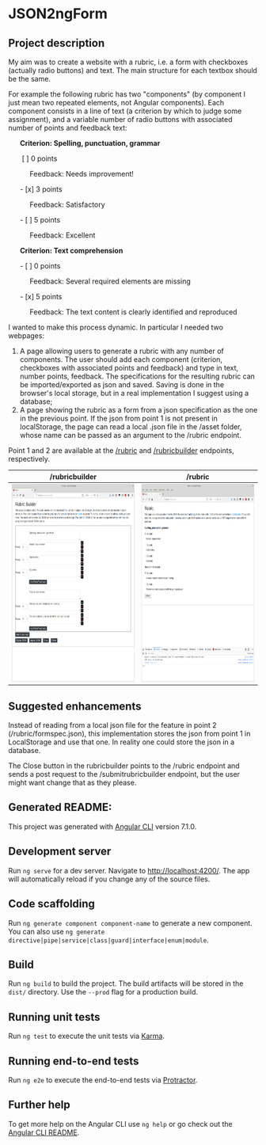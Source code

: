 # JSON2ngForm

## Project description
My aim was to create a website with a rubric, i.e. a form with checkboxes (actually radio buttons) and text. The main structure for each textbox should be the same. 

For example the following rubric has two "components" (by component I just mean two repeated elements, not Angular components). Each component consists in a line of text (a criterion by which to judge some assignment), and a variable number of radio buttons with associated number of points and feedback text: 

&nbsp;&nbsp;&nbsp;&nbsp;&nbsp;&nbsp;**Criterion: Spelling, punctuation, grammar**

&nbsp;&nbsp;&nbsp;&nbsp;&nbsp;&nbsp; [ ] 0 points  

&nbsp;&nbsp;&nbsp;&nbsp;&nbsp;&nbsp;&nbsp;&nbsp;&nbsp;&nbsp; Feedback: Needs improvement!

&nbsp;&nbsp;&nbsp;&nbsp;&nbsp;&nbsp;- [x] 3 points  

&nbsp;&nbsp;&nbsp;&nbsp;&nbsp;&nbsp;&nbsp;&nbsp;&nbsp;&nbsp;&nbsp;Feedback: Satisfactory

&nbsp;&nbsp;&nbsp;&nbsp;&nbsp;&nbsp;- [ ] 5 points  

&nbsp;&nbsp;&nbsp;&nbsp;&nbsp;&nbsp;&nbsp;&nbsp;&nbsp;&nbsp;&nbsp;Feedback: Excellent

&nbsp;&nbsp;&nbsp;&nbsp;&nbsp;&nbsp;**Criterion: Text comprehension**

&nbsp;&nbsp;&nbsp;&nbsp;&nbsp;&nbsp;- [ ] 0 points  

&nbsp;&nbsp;&nbsp;&nbsp;&nbsp;&nbsp;&nbsp;&nbsp;&nbsp;&nbsp; Feedback: Several required elements are missing

&nbsp;&nbsp;&nbsp;&nbsp;&nbsp;&nbsp;- [x] 5 points   

&nbsp;&nbsp;&nbsp;&nbsp;&nbsp;&nbsp;&nbsp;&nbsp;&nbsp;&nbsp; Feedback: The text content is clearly identified and reproduced

I wanted to make this process dynamic. In particular I needed two webpages: 
1. A page allowing users to generate a rubric with any number of components. The user should add each component (criterion, checkboxes with associated points and feedback) and type in text, number points, feedback. The specifications for the resulting rubric can be imported/exported as json and saved. Saving is done in the browser's local storage, but in a real implementation I suggest using a database;
2. A page showing the rubric as a form from a json specification as the one in the previous point. If the json from point 1 is not present in localStorage, the page can read a local .json file in the /asset folder, whose name can be passed as an argument to the /rubric endpoint.

Point 1 and 2 are available at the [/rubric](http://localhost:4200/rubric) and [/rubricbuilder](http://localhost:4200/rubricbuilder) endpoints, respectively. 


/rubricbuilder             |  /rubric
:-------------------------:|:-------------------------:
<a href="https://github.com/aless80/JSON2ngForm/blob/master/img/01_rubricbuilder.png"><img src="https://github.com/aless80/JSON2ngForm/blob/master/img/01_rubricbuilder.png" height="400" ></a>  | <a href="https://github.com/aless80/JSON2ngForm/blob/master/img/02_rubric.png"><img src="https://github.com/aless80/JSON2ngForm/blob/master/img/02_rubric.png" height="400" ></a>


## Suggested enhancements
Instead of reading from a local json file for the feature in point 2 (/rubric/formspec.json), this implementation stores the json from point 1 in LocalStorage and use that one. In reality one could store the json in a database. 

The Close button in the rubricbuilder points to the /rubric endpoint and sends a post request to the /submitrubricbuilder endpoint, but the user might want change that as they please.






## Generated README:
This project was generated with [Angular CLI](https://github.com/angular/angular-cli) version 7.1.0.

## Development server

Run `ng serve` for a dev server. Navigate to [http://localhost:4200/](http://localhost:4200/). The app will automatically reload if you change any of the source files.

## Code scaffolding

Run `ng generate component component-name` to generate a new component. You can also use `ng generate directive|pipe|service|class|guard|interface|enum|module`.

## Build

Run `ng build` to build the project. The build artifacts will be stored in the `dist/` directory. Use the `--prod` flag for a production build.

## Running unit tests

Run `ng test` to execute the unit tests via [Karma](https://karma-runner.github.io).

## Running end-to-end tests

Run `ng e2e` to execute the end-to-end tests via [Protractor](http://www.protractortest.org/).

## Further help

To get more help on the Angular CLI use `ng help` or go check out the [Angular CLI README](https://github.com/angular/angular-cli/blob/master/README.md).
